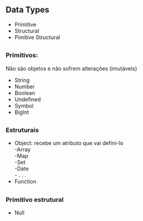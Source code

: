 ## Data Types
- Primitive
- Structural
- Pimitive Structural
##

### Primitivos:
Não são objetos e não sofrem alterações (imutáveis)
- String
- Number
- Boolean
- Undefined
- Symbol
- BigInt <br>
##

### Estruturais
- Object:  recebe um atributo que vai defini-lo <br>
            -Array <br>
            -Map <br>
            -Set <br>
            -Date <br>
            - . . .
- Function
##

### Primitivo estrutural
- Null
